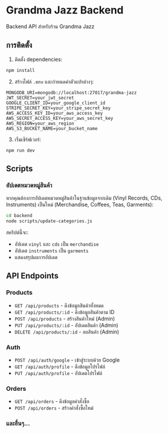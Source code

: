 # Grandma Jazz Backend

Backend API สำหรับร้าน Grandma Jazz

## การติดตั้ง

1. ติดตั้ง dependencies:
```bash
npm install
```

2. สร้างไฟล์ `.env` และกำหนดค่าตัวแปรต่างๆ:
```env
MONGODB_URI=mongodb://localhost:27017/grandma-jazz
JWT_SECRET=your_jwt_secret
GOOGLE_CLIENT_ID=your_google_client_id
STRIPE_SECRET_KEY=your_stripe_secret_key
AWS_ACCESS_KEY_ID=your_aws_access_key
AWS_SECRET_ACCESS_KEY=your_aws_secret_key
AWS_REGION=your_aws_region
AWS_S3_BUCKET_NAME=your_bucket_name
```

3. เริ่มเซิร์ฟเวอร์:
```bash
npm run dev
```

## Scripts

### อัปเดตหมวดหมู่สินค้า

หากคุณต้องการอัปเดตหมวดหมู่สินค้าในฐานข้อมูลจากเดิม (Vinyl Records, CDs, Instruments) เป็นใหม่ (Merchandise, Coffees, Teas, Garments):

```bash
cd backend
node scripts/update-categories.js
```

สคริปต์นี้จะ:
- อัปเดต `vinyl` และ `cds` เป็น `merchandise`
- อัปเดต `instruments` เป็น `garments`
- แสดงสรุปผลการอัปเดต

## API Endpoints

### Products
- `GET /api/products` - ดึงข้อมูลสินค้าทั้งหมด
- `GET /api/products/:id` - ดึงข้อมูลสินค้าตาม ID
- `POST /api/products` - สร้างสินค้าใหม่ (Admin)
- `PUT /api/products/:id` - อัปเดตสินค้า (Admin)
- `DELETE /api/products/:id` - ลบสินค้า (Admin)

### Auth
- `POST /api/auth/google` - เข้าสู่ระบบด้วย Google
- `GET /api/auth/profile` - ดึงข้อมูลโปรไฟล์
- `PUT /api/auth/profile` - อัปเดตโปรไฟล์

### Orders
- `GET /api/orders` - ดึงข้อมูลคำสั่งซื้อ
- `POST /api/orders` - สร้างคำสั่งซื้อใหม่

### และอื่นๆ...
